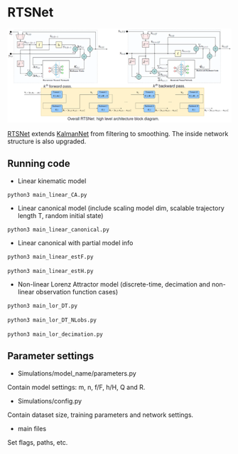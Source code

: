 # RTSNet

![Overall architecture](Figures/overall_RTSNet.png)

[RTSNet](https://arxiv.org/abs/2110.04717) extends [KalmanNet](https://arxiv.org/abs/2107.10043) from filtering to smoothing. The inside network structure is also upgraded.

## Running code

* Linear kinematic model

```
python3 main_linear_CA.py
```

* Linear canonical model (include scaling model dim, scalable trajectory length T, random initial state)

```
python3 main_linear_canonical.py
```

* Linear canonical with partial model info

```
python3 main_linear_estF.py

python3 main_linear_estH.py
```

* Non-linear Lorenz Attractor model (discrete-time, decimation and non-linear observation function cases)

```
python3 main_lor_DT.py

python3 main_lor_DT_NLobs.py

python3 main_lor_decimation.py
```

## Parameter settings

* Simulations/model_name/parameters.py

Contain model settings: m, n, f/F, h/H, Q and R. 

* Simulations/config.py

Contain dataset size, training parameters and network settings.

* main files

Set flags, paths, etc.